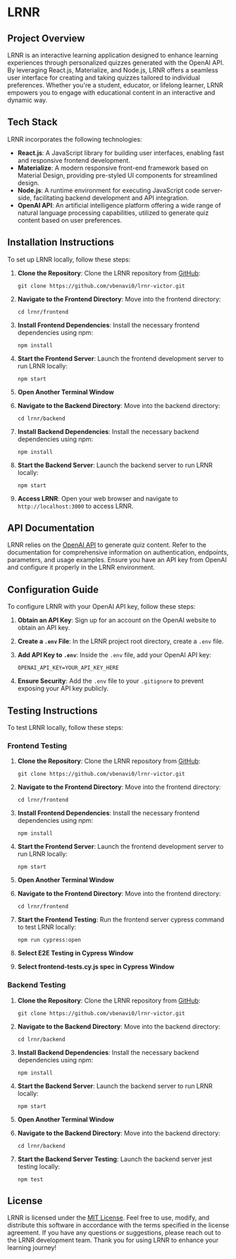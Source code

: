 # LRNR 

## Project Overview
LRNR is an interactive learning application designed to enhance learning experiences through personalized quizzes generated with the OpenAI API. By leveraging React.js, Materialize, and Node.js, LRNR offers a seamless user interface for creating and taking quizzes tailored to individual preferences. Whether you're a student, educator, or lifelong learner, LRNR empowers you to engage with educational content in an interactive and dynamic way.

## Tech Stack
LRNR incorporates the following technologies:
- **React.js**: A JavaScript library for building user interfaces, enabling fast and responsive frontend development.
- **Materialize**: A modern responsive front-end framework based on Material Design, providing pre-styled UI components for streamlined design.
- **Node.js**: A runtime environment for executing JavaScript code server-side, facilitating backend development and API integration.
- **OpenAI API**: An artificial intelligence platform offering a wide range of natural language processing capabilities, utilized to generate quiz content based on user preferences.

## Installation Instructions
To set up LRNR locally, follow these steps:

1. **Clone the Repository**: Clone the LRNR repository from [GitHub](https://github.com/vbenavi0/lrnr-victor.git):
   ```
   git clone https://github.com/vbenavi0/lrnr-victor.git
   ```

2. **Navigate to the Frontend Directory**: Move into the frontend directory:
   ```
   cd lrnr/frontend
   ```

3. **Install Frontend Dependencies**: Install the necessary frontend dependencies using npm:
   ```
   npm install
   ```

4. **Start the Frontend Server**: Launch the frontend development server to run LRNR locally:
   ```
   npm start
   ```

5. **Open Another Terminal Window**

6. **Navigate to the Backend Directory**: Move into the backend directory:
   ```
   cd lrnr/backend
   ```

7. **Install Backend Dependencies**: Install the necessary backend dependencies using npm:
   ```
   npm install
   ```

8. **Start the Backend Server**: Launch the backend server to run LRNR locally:
   ```
   npm start
   ```

9. **Access LRNR**: Open your web browser and navigate to `http://localhost:3000` to access LRNR.

## API Documentation
LRNR relies on the [OpenAI API](https://platform.openai.com/docs/introduction) to generate quiz content. Refer to the documentation for comprehensive information on authentication, endpoints, parameters, and usage examples. Ensure you have an API key from OpenAI and configure it properly in the LRNR environment.

## Configuration Guide
To configure LRNR with your OpenAI API key, follow these steps:

1. **Obtain an API Key**: Sign up for an account on the OpenAI website to obtain an API key.

2. **Create a `.env` File**: In the LRNR project root directory, create a `.env` file.

3. **Add API Key to `.env`**: Inside the `.env` file, add your OpenAI API key:
   ```
   OPENAI_API_KEY=YOUR_API_KEY_HERE
   ```

4. **Ensure Security**: Add the `.env` file to your `.gitignore` to prevent exposing your API key publicly.

## Testing Instructions
To test LRNR locally, follow these steps:

### Frontend Testing

1. **Clone the Repository**: Clone the LRNR repository from [GitHub](https://github.com/vbenavi0/lrnr-victor.git):
   ```
   git clone https://github.com/vbenavi0/lrnr-victor.git
   ```

2. **Navigate to the Frontend Directory**: Move into the frontend directory:
   ```
   cd lrnr/frontend
   ```

3. **Install Frontend Dependencies**: Install the necessary frontend dependencies using npm:
   ```
   npm install
   ```

4. **Start the Frontend Server**: Launch the frontend development server to run LRNR locally:
   ```
   npm start
   ```

5. **Open Another Terminal Window**

6. **Navigate to the Frontend Directory**: Move into the frontend directory:
   ```
   cd lrnr/frontend
   ```

7. **Start the Frontend Testing**: Run the frontend server cypress command to test LRNR locally:
   ```
   npm run cypress:open
   ```

8. **Select E2E Testing in Cypress Window**

9. **Select frontend-tests.cy.js spec in Cypress Window**

### Backend Testing

1. **Clone the Repository**: Clone the LRNR repository from [GitHub](https://github.com/vbenavi0/lrnr-victor.git):
   ```
   git clone https://github.com/vbenavi0/lrnr-victor.git
   ```

2. **Navigate to the Backend Directory**: Move into the backend directory:
   ```
   cd lrnr/backend
   ```

3. **Install Backend Dependencies**: Install the necessary backend dependencies using npm:
   ```
   npm install
   ```

4. **Start the Backend Server**: Launch the backend server to run LRNR locally:
   ```
   npm start
   ```

5. **Open Another Terminal Window**

6. **Navigate to the Backend Directory**: Move into the backend directory:
   ```
   cd lrnr/backend
   ```

7. **Start the Backend Server Testing**: Launch the backend server jest testing locally:
   ```
   npm test
   ```

## License
LRNR is licensed under the [MIT License](LICENSE). Feel free to use, modify, and distribute this software in accordance with the terms specified in the license agreement. If you have any questions or suggestions, please reach out to the LRNR development team. Thank you for using LRNR to enhance your learning journey!
